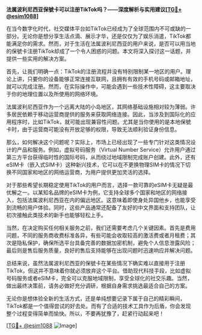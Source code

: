 **法属波利尼西亚保號卡可以注册TikTok吗？——深度解析与实用建议[[TG💪+ @esim1088](https://t.me/s/esim1088)]**

在当今数字化时代，社交媒体平台如TikTok已经成为了全球范围内不可或缺的一部分。无论你是想分享生活点滴、展示才华，还是仅仅为了娱乐消遣，TikTok都能满足你的需求。然而，对于生活在法属波利尼西亚的用户来说，是否可以用当地的保號卡注册TikTok却成了一个令人困惑的问题。本文将深入探讨这一话题，并提供一些实用的解决方案。

首先，让我们明确一点：TikTok的注册流程并没有特别限制某一地区的用户。理论上讲，只要你的设备能够正常连接互联网，且拥有有效的手机号码或邮箱地址，就可以完成注册。然而，在实际操作中，可能会遇到一些技术性障碍，这主要取决于你的地理位置以及所使用的网络环境。

法属波利尼西亚作为一个远离大陆的小岛地区，其网络基础设施相对较为薄弱。许多居民依赖于移动运营商提供的服务来获取网络连接。因此，当涉及到国际化的应用程序时，比如TikTok，就可能出现兼容性问题。尤其是当你使用的是本地保號卡时，由于运营商可能没有开放足够的权限，导致无法顺利验证身份信息。

那么，如何解决这个问题呢？实际上，市场上已经出现了一些专门针对这类情况设计的产品和服务。例如，虚拟号码服务（Virtual Number Service）允许用户通过第三方平台获得临时性的国际号码，从而绕过地域限制完成账户创建。此外，还有eSIM卡（嵌入式SIM卡）这种新兴技术，它可以在不更换物理SIM卡的情况下切换不同国家和地区的网络运营商，为用户提供更加灵活的选择。

对于那些希望长期稳定使用TikTok的用户而言，选择一款可靠的eSIM卡无疑是最优解之一。以某知名品牌的eSIM卡为例，它支持全球多个国家和地区的网络接入，包括法属波利尼西亚在内的偏远地区。这意味着即使身处异国他乡，也能享受到流畅的用户体验。同时，这些产品通常还配备了友好的中文界面和支持团队，让初次接触此类技术的新手也能够轻松上手。

当然，在决定购买任何相关服务之前，我们还需要考虑几个关键因素。首先是费用问题，不同的服务商收费标准各异，有些可能会收取较高的激活费或者月租费；其次是隐私保护，确保所选平台具备完善的数据加密机制，避免个人信息泄露风险；最后则是售后服务质量，良好的售后支持能够在出现问题时迅速响应并解决问题。

总结来说，虽然法属波利尼西亚的保號卡在某些情况下确实难以直接用于注册TikTok，但这并不意味着你就必须放弃这个平台。借助现代科技手段，比如虚拟号码服务或者eSIM卡，完全可以克服地域限制，享受全球化的社交乐趣。当然，做出最终决策前，请务必做好充分调研，根据自身需求挑选最适合自己的方案。

无论你是想体验全新的生活方式，还是单纯想要记录下属于自己的精彩瞬间，TikTok都是一个值得尝试的好去处。而有了合适的技术工具作为后盾，你会发现整个过程变得简单而愉快。所以，不要再犹豫了，赶紧行动起来吧！

[[TG💪+ @esim1088](https://t.me/s/esim1088) ![Image](https://i.postimg.cc/4NQfJmqS/Snipaste-2025-05-13-00-14-12.png)]